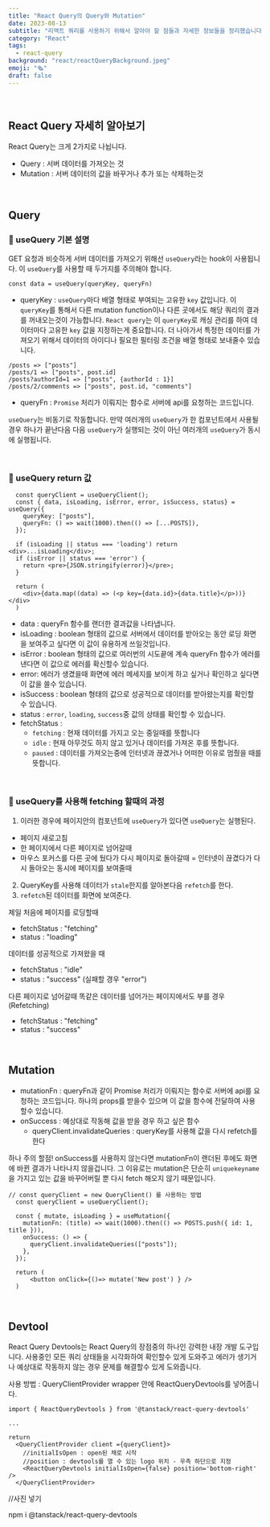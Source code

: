 ```yaml
---
title: "React Query의 Query와 Mutation"
date: 2023-08-13
subtitle: "리액트 쿼리를 사용하기 위해서 알아야 할 점들과 자세한 정보들을 정리했습니다."
category: "React"
tags:
  - react-query
background: "react/reactQueryBackground.jpeg"
emoji: "🗞️"
draft: false
---
```


</br>

## React Query 자세히 알아보기

React Query는 크게 2가지로 나뉩니다.

- Query : 서버 데이터를 가져오는 것
- Mutation : 서버 데이터의 값을 바꾸거나 추가 또는 삭제하는것

</br>

## Query

### 💬 useQuery 기본 설명

GET 요청과 비슷하게 서버 데이터를 가져오기 위해선 `useQuery`라는 hook이 사용됩니다. 이 `useQuery`를 사용할 때 두가지를 주의해야 합니다.

```
const data = useQuery(queryKey, queryFn)
```

- queryKey : `useQuery`마다 배열 형태로 부여되는 고유한 `key` 값입니다. 이 `queryKey`를 통해서 다른 mutation function이나 다른 곳에서도 해당 쿼리의 결과를 꺼내오는것이 가능합니다. `React query`는 이 `queryKey`로 캐싱 관리를 하여 데이터마다 고유한 `key` 값을 지정하는게 중요합니다. 더 나아가서 특정한 데이터를 가져오기 위해서 데이터의 아이디나 필요한 필터링 조건을 배열 형태로 보내줄수 있습니다.

```
/posts => ["posts"]
/posts/1 => ["posts", post.id]
/posts?authorId=1 => ["posts", {authorId : 1}]
/posts/2/comments => ["posts", post.id, "comments"]
```

- queryFn : `Promise` 처리가 이뤄지는 함수로 서버에 api를 요청하는 코드입니다.

`useQuery`는 비동기로 작동합니다. 만약 여러개의 `useQuery`가 한 컴포넌트에서 사용될 경우 하나가 끝난다음 다음 `useQuery`가 실행되는 것이 아닌 여러개의 `useQuery`가 동시에 실행됩니다.

</br>

### 📌 useQuery return 값

```
  const queryClient = useQueryClient();
  const { data, isLoading, isError, error, isSuccess, status} = useQuery({
    queryKey: ["posts"],
    queryFn: () => wait(1000).then(() => [...POSTS]),
  });

  if (isLoading || status === 'loading') return <div>...isLoading</div>;
  if (isError || status === 'error') {
    return <pre>{JSON.stringify(error)}</pre>;
  }

  return (
    <div>{data.map((data) => (<p key={data.id}>{data.title}</p>))}</div>
  )
```

- data : queryFn 함수를 랜더한 결과값을 나타냅니다.
- isLoading : boolean 형태의 값으로 서버에서 데이터를 받아오는 동안 로딩 화면을 보여주고 싶다면 이 값이 유용하게 쓰일것입니다.
- isError : boolean 형태의 값으로 여러번의 시도끝에 계속 queryFn 함수가 에러를 낸다면 이 값으로 에러를 확신할수 있습니다.
- error: 에러가 생겼을때 화면에 에러 메세지를 보이게 하고 싶거나 확인하고 싶다면 이 값을 쓸수 있습니다.
- isSuccess : boolean 형태의 값으로 성공적으로 데이터를 받아왔는지를 확인할 수 있습니다.
- status : `error`, `loading`, `success`중 값의 상태를 확인할 수 있습니다.
- fetchStatus :
  - `fetching` : 현재 데이터를 가지고 오는 중일때를 뜻합니다
  - `idle` : 현재 아무것도 하지 않고 있거나 데이터를 가져온 후를 뜻합니다.
  - `paused` : 데이터를 가져오는중에 인터넷과 끊겼거나 어떠한 이유로 멈췄을 때를 뜻합니다.

</br>

### 📌 useQuery를 사용해 fetching 할때의 과정

1. 이러한 경우에 페이지안의 컴포넌트에 `useQuery`가 있다면 `useQuery`는 실행된다.

- 페이지 새로고침
- 한 페이지에서 다른 페이지로 넘어갈때
- 마우스 포커스를 다른 곳에 뒀다가 다시 페이지로 돌아갈때
  = 인터넷이 끊겼다가 다시 돌아오는 동시에 페이지를 보여줄때

2. QueryKey를 사용해 데이터가 `stale`한지를 알아본다음 `refetch`를 한다.
3. `refetch`된 데이터를 화면에 보여준다.

제일 처음에 페이지를 로딩할때

- fetchStatus : "fetching"
- status : "loading"

데이터를 성공적으로 가져왔을 때

- fetchStatus : "idle"
- status : "success" (실패할 경우 "error")

다른 페이지로 넘어갈때 똑같은 데이터를 넘어가는 페이지에서도 부를 경우 (Refetching)

- fetchStatus : "fetching"
- status : "success"

</br>

## Mutation

- mutationFn : queryFn과 같이 Promise 처리가 이뤄지는 함수로 서버에 api를 요청하는 코드입니다. 하나의 props를 받을수 있으며 이 값을 함수에 전달하여 사용할수 있습니다.
- onSuccess : 예상대로 작동해 값을 받을 경우 하고 싶은 함수
  - queryClient.invalidateQueries : queryKey를 사용해 값을 다시 refetch를 한다

하나 주의 할점!
onSuccess를 사용하지 않는다면 mutationFn이 랜더된 후에도 화면에 바뀐 결과가 나타나지 않을겁니다. 그 이유로는 mutation은 단순히 `uniquekeyname`을 가지고 있는 값을 바꾸어버릴 뿐 다시 fetch 해오지 않기 때문입니다.

```
// const queryClient = new QueryClient() 를 사용하는 방법
  const queryClient = useQueryClient();

  const { mutate, isLoading } = useMutation({
    mutationFn: (title) => wait(1000).then(() => POSTS.push({ id: 1, title })),
    onSuccess: () => {
      queryClient.invalidateQueries(["posts"]);
    },
  });

  return (
      <button onClick={()=> mutate('New post') } />
  )
```

</br>

## Devtool

React Query Devtools는 React Query의 장점중의 하나인 강력한 내장 개발 도구입니다.
사용중인 모든 쿼리 상태들을 시각화하여 확인할수 있게 도와주고 에러가 생기거나 예상대로 작동하지 않는 경우 문제를 해결할수 있게 도와줍니다.

사용 방법 : QueryClientProvider wrapper 안에 ReactQueryDevtools를 넣어줍니다.

```
import { ReactQueryDevtools } from '@tanstack/react-query-devtools'

...

return
  <QueryClientProvider client ={queryClient}>
    //initialIsOpen : open된 채로 시작
    //position : devtools를 열 수 있는 logo 위치 - 우측 하단으로 지정
    <ReactQueryDevtools initialIsOpen={false} position='bottom-right' />
  </QueryClientProvider>
```

//사진 넣기

npm i @tanstack/react-query-devtools
